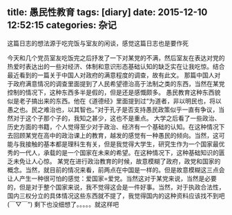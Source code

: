 title: 愚民性教育
tags: [diary]
date: 2015-12-10 12:52:15
categories: 杂记
---
这篇日志的想法源于吃完饭与室友的闲谈，感觉这篇日志也是要作死
<!--more-->
今天和几个党员室友吃饭完之后抒发了一下对某党的不满，然后室友在表达对党的热爱时表达出的一些对经济、体制和意识形态基础认知的缺乏实在让我吃惊。结合最近看到的一篇关于中国人对政府的满意程度的调查，故有此文。
那篇中国人对于政府满意情况的调查里面提到了人民希望德治高于法制之类的东西，当然在某党控制的情况下，这种东西多半是假的，但是还是感慨颇多。
愚民教育这种东西貌似是老子搞出来的东西。他在《道德经》里面提到过“为道者，非以明民也，将以愚之也。民之难治也，以其智也。”对于孔子是否支持愚民政策似乎一直有争议，当然对于这个子那个子的，我知之甚少，这也不是重点。
大学之后看了一些政治、历史方面的书籍，个人觉得至少对于政治、经济有一个基础的认知。在这种情况下去回顾某党在高中的政治课上的教育，越发的感觉有一种愚民的倾向。当然，这可能与我接触的基本都是理科生有关，但是我觉得大学生，研究生作为一个国家最优秀的一代人，承载的是一个国家在未来的希望。在这种情况下，这种基础知识的匮乏未免让人心惊。
某党在进行政治教育的时候，故意模糊了政府，政党和国家的概念。当然，就目前的情况来看，前两点在中国是一样的。但是故意模糊这三点会让人产生一种很可怕的感觉：爱国家=爱党。当然这对于某党来说，当然是必要的，但是对于整个国家来说，我不觉得这会是一件好事。当然，对于执政合法性，国内三权分立的具体情况这些东西就不提了，我觉得国内的这种资料应该找不到吧(￣▽￣”)
剩下也没细想了。。。。。就这样吧
